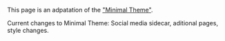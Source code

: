 This page is an adpatation of the ["Minimal Theme"](https://github.com/pages-themes/minimal).

Current changes to Minimal Theme: Social media sidecar, aditional pages, style changes.
